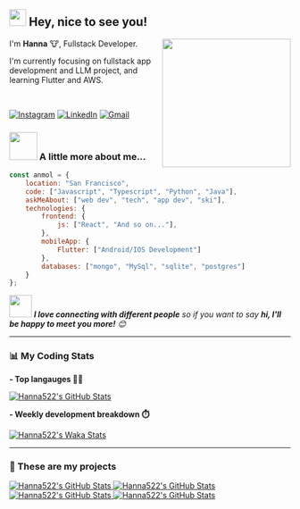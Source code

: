 ## <img src="https://emojis.slackmojis.com/emojis/images/1531849430/4246/blob-sunglasses.gif?1531849430" width="30"/> Hey, nice to see you!
<img align='right' src="https://media.giphy.com/media/WUlplcMpOCEmTGBtBW/giphy.gif" width="230">
<div width="80%">
  <p>I'm <b>Hanna</b> 🐮, Fullstack Developer.</p>
  <p>I'm currently focusing on fullstack app development and LLM project, and learning Flutter and AWS.</p>  
</div>
<br />
<p>
  <a href="https://linkedin.com/hgk22" target="_blank"><img alt="Instagram" src="https://img.shields.io/badge/LinkedIn-0077B5?style=for-the-badge&logo=linkedin&logoColor=white" /></a>
  <a href="https://instagram.com/hg.y00" target="_blank"><img alt="LinkedIn" src="https://img.shields.io/badge/Instagram-E4405F?style=for-the-badge&logo=instagram&logoColor=white" /></a> 
  <a href="mailto:hangyeolkim522@gmail.com" target="_blank"><img alt="Gmail" src="https://img.shields.io/badge/Gmail-D14836?style=for-the-badge&logo=gmail&logoColor=white" /></a> 
</p>

### <img src="https://media.giphy.com/media/VgCDAzcKvsR6OM0uWg/giphy.gif" width="50"> A little more about me...  

```javascript
const anmol = {
    location: "San Francisco",
    code: ["Javascript", "Typescript", "Python", "Java"],
    askMeAbout: ["web dev", "tech", "app dev", "ski"],
    technologies: {
        frontend: {
            js: ["React", "And so on..."],
        },
        mobileApp: {
            Flutter: ["Android/IOS Development"]
        },
        databases: ["mongo", "MySql", "sqlite", "postgres"]
    }
};
```

<img src="https://media.giphy.com/media/LnQjpWaON8nhr21vNW/giphy.gif" width="40"> <em><b>I love connecting with different people</b> so if you want to say <b>hi, I'll be happy to meet you more!</b> 😊</em>

---

### 📊 My Coding Stats
<p><b>- Top langauges 👩‍💻</b></p>
<a href="https://github.com/hanna522/github-readme-stats" target="_blank">
  <img src="https://github-readme-stats.vercel.app/api/top-langs/?username=hanna522&theme=transparent&layout=compact" alt="Hanna522's GitHub Stats">
</a>
<p><b>- Weekly development breakdown ⏱️</b></p>
<a href="https://github.com/hanna522/github-readme-stats" target="_blank">
  <img src="https://github-readme-stats.vercel.app/api/wakatime?username=hanna522&theme=transparent&layout=compact" alt="Hanna522's Waka Stats">
</a>

---

### 📂 These are my projects
<div>
  <a href="https://github.com/hanna522/github-readme-stats" target="_blank">
    <img src="https://github-readme-stats.vercel.app/api/pin/?username=hanna522&repo=openai-project&theme=transparent&layout=compact" alt="Hanna522's GitHub Stats">
  </a>
  <a href="https://github.com/hanna522/github-readme-stats" target="_blank">
    <img src="https://github-readme-stats.vercel.app/api/pin/?username=hanna522&repo=tea-shop-website&theme=transparent&layout=compact" alt="Hanna522's GitHub Stats">
  </a>
  <a href="https://github.com/hanna522/github-readme-stats" target="_blank">
    <img src="https://github-readme-stats.vercel.app/api/pin/?username=hanna522&repo=evolution-simulator&theme=transparent&layout=compact" alt="Hanna522's GitHub Stats">
  </a>
  <a href="https://github.com/hanna522/github-readme-stats" target="_blank">
    <img src="https://github-readme-stats.vercel.app/api/pin/?username=hanna522&repo=digital-marketing&theme=transparent&layout=compact" alt="Hanna522's GitHub Stats">
  </a>
</div>
